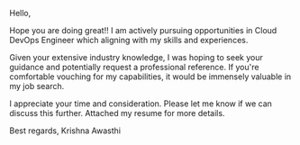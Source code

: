 Hello,

Hope you are doing great!! I am actively pursuing opportunities in Cloud DevOps Engineer which aligning with my skills and experiences.

Given your extensive industry knowledge, I was hoping to seek your guidance and potentially request a professional reference. If you're comfortable vouching for my capabilities, 
it would be immensely valuable in my job search.

I appreciate your time and consideration. Please let me know if we can discuss this further. Attached my resume for more details.

Best regards, 
Krishna Awasthi
